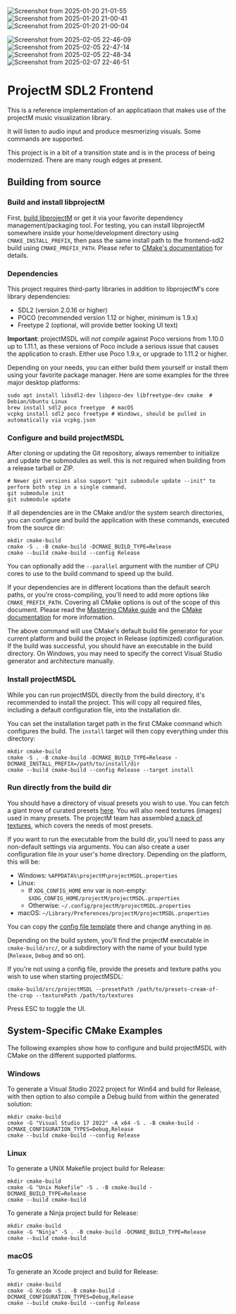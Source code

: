 

![Screenshot from 2025-01-20 21-01-55](https://github.com/user-attachments/assets/88c39f4d-d303-4d9a-abf1-718c0cfe3525)
![Screenshot from 2025-01-20 21-00-41](https://github.com/user-attachments/assets/a6a2124b-fc2b-4f8a-bde5-cc9231c5a6a9)
![Screenshot from 2025-01-20 21-00-04](https://github.com/user-attachments/assets/05a9212c-303f-422c-81d3-e247526883e9)

![Screenshot from 2025-02-05 22-46-09](https://github.com/user-attachments/assets/21b3366c-e442-44bd-98d9-cdcc00dd0dd7)
![Screenshot from 2025-02-05 22-47-14](https://github.com/user-attachments/assets/d318e479-a131-446d-aecb-43b971803afa)
![Screenshot from 2025-02-05 22-48-34](https://github.com/user-attachments/assets/8bcc0f35-05f3-42e0-a11f-033949fbd7a2)
![Screenshot from 2025-02-07 22-46-51](https://github.com/user-attachments/assets/6b1211ab-5cce-4351-887f-632de00435ea)


# ProjectM SDL2 Frontend

This is a reference implementation of an applicatiaon that makes use of the projectM music visualization library.

It will listen to audio input and produce mesmerizing visuals. Some commands are supported.

This project is in a bit of a transition state and is in the process of being modernized. There are many rough edges at
present.

## Building from source

### Build and install libprojectM

First, [build libprojectM](https://github.com/projectM-visualizer/projectm/wiki/Building-libprojectM) or get it via your
favorite dependency management/packaging tool. For testing, you can install libprojectM somewhere inside your
home/development directory using `CMAKE_INSTALL_PREFIX`, then pass the same install path to the frontend-sdl2 build
using `CMAKE_PREFIX_PATH`. Please refer
to [CMake's documentation](https://cmake.org/cmake/help/latest/variable/CMAKE_PREFIX_PATH.html) for details.

### Dependencies

This project requires third-party libraries in addition to libprojectM's core library dependencies:

- SDL2 (version 2.0.16 or higher)
- POCO (recommended version 1.12 or higher, minimum is 1.9.x)
- Freetype 2 (optional, will provide better looking UI text)

**Important**: projectMSDL will _not compile_ against Poco versions from 1.10.0 up to 1.11.1, as these versions of Poco
include a serious issue that causes the application to crash. Either use Poco 1.9.x, or upgrade to 1.11.2 or higher.

Depending on your needs, you can either build them yourself or install them using your favorite package manager. Here
are some examples for the three major desktop platforms:

```shell
sudo apt install libsdl2-dev libpoco-dev libfreetype-dev cmake  # Debian/Ubuntu Linux
brew install sdl2 poco freetype  # macOS
vcpkg install sdl2 poco freetype # Windows, should be pulled in automatically via vcpkg.json
```

### Configure and build projectMSDL

After cloning or updating the Git repository, always remember to initialize and update the submodules as well. this is
not required when building from a release tarball or ZIP.

```shell
# Newer git versions also support "git submodule update --init" to perform both step in a single command.
git submodule init
git submodule update
```

If all dependencies are in the CMake and/or the system search directories, you can configure and build the application
with these commands, executed from the source dir:

```shell
mkdir cmake-build
cmake -S . -B cmake-build -DCMAKE_BUILD_TYPE=Release
cmake --build cmake-build --config Release
```

You can optionally add the `--parallel` argument with the number of CPU cores to use to the build command to speed up
the build.

If your dependencies are in different locations than the default search paths, or you're cross-compiling, you'll need to
add more options like `CMAKE_PREFIX_PATH`. Covering all CMake options is out of the scope of this document. Please read
the [Mastering CMake guide](https://cmake.org/cmake/help/book/mastering-cmake/index.html) and
the [CMake documentation](https://cmake.org/cmake/help/latest/) for more information.

The above command will use CMake's default build file generator for your current platform and build the project in
Release (optimized) configuration. If the build was successful, you should have an executable in the build directory. On
Windows, you may need to specify the correct Visual Studio generator and architecture manually.

### Install projectMSDL

While you can run projectMSDL directly from the build directory, it's recommended to install the project. This will copy
all required files, including a default configuration file, into the installation dir.

You can set the installation target path in the first CMake command which configures the build. The `install` target
will then copy everything under this directory:

```shell
mkdir cmake-build
cmake -S . -B cmake-build -DCMAKE_BUILD_TYPE=Release -DCMAKE_INSTALL_PREFIX=/path/to/install/dir
cmake --build cmake-build --config Release --target install
```

### Run directly from the build dir

You should have a directory of visual presets you wish to use. You can fetch a giant trove of curated
presets [here](https://github.com/projectM-visualizer/presets-cream-of-the-crop). You will also need textures (images)
used in many presets. The projectM team has
assembled [a pack of textures](https://github.com/projectM-visualizer/presets-milkdrop-texture-pack), which covers the
needs of most presets.

If you want to run the executable from the build dir, you'll need to pass any non-default settings via arguments. You
can also create a user configuration file in your user's home directory. Depending on the platform, this will be:

- Windows: `%APPDATA%\projectM\projectMSDL.properties`
- Linux:
    - If `XDG_CONFIG_HOME` env var is non-empty: `$XDG_CONFIG_HOME/projectM/projectMSDL.properties`
    - Otherwise: `~/.config/projectM/projectMSDL.properties`
- macOS: `~/Library/Preferences/projectM/projectMSDL.properties`

You can copy the [config file template](src/resources/projectMSDL.properties.in) there and change anything in `@@`.

Depending on the build system, you'll find the projectM executable in `cmake-build/src/`, or a subdirectory with the
name of your build type (`Release`, `Debug` and so on).

If you're not using a config file, provide the presets and texture paths you wish to use when starting projectMSDL:

```shell
cmake-build/src/projectMSDL --presetPath /path/to/presets-cream-of-the-crop --texturePath /path/to/textures
```

Press ESC to toggle the UI.

## System-Specific CMake Examples

The following examples show how to configure and build projectMSDL with CMake on the different supported platforms.

### Windows

To generate a Visual Studio 2022 project for Win64 and build for Release, with then option to also compile a Debug build
from within the generated solution:

```shell
mkdir cmake-build
cmake -G "Visual Studio 17 2022" -A x64 -S . -B cmake-build -DCMAKE_CONFIGURATION_TYPES=Debug,Release
cmake --build cmake-build --config Release
```

### Linux

To generate a UNIX Makefile project build for Release:

```shell
mkdir cmake-build
cmake -G "Unix Makefile" -S . -B cmake-build -DCMAKE_BUILD_TYPE=Release
cmake --build cmake-build
```

To generate a Ninja project build for Release:

```shell
mkdir cmake-build
cmake -G "Ninja" -S . -B cmake-build -DCMAKE_BUILD_TYPE=Release
cmake --build cmake-build
```

### macOS

To generate an Xcode project and build for Release:

```shell
mkdir cmake-build
cmake -G Xcode -S . -B cmake-build -DCMAKE_CONFIGURATION_TYPES=Debug,Release
cmake --build cmake-build --config Release
```
